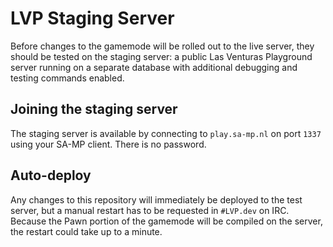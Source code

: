 # LVP Staging Server
Before changes to the gamemode will be rolled out to the live server, they should be tested on the
staging server: a public Las Venturas Playground server running on a separate database with
additional debugging and testing commands enabled.

## Joining the staging server
The staging server is available by connecting to `play.sa-mp.nl` on port `1337` using your SA-MP
client. There is no password.

## Auto-deploy
Any changes to this repository will immediately be deployed to the test server, but a manual restart
has to be requested in `#LVP.dev` on IRC. Because the Pawn portion of the gamemode will be compiled
on the server, the restart could take up to a minute.
